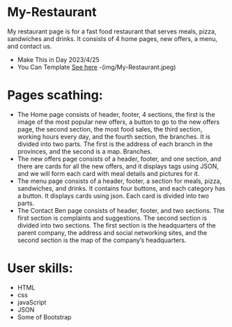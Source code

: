 # My-Restaurant

My restaurant page is for a fast food restaurant that serves meals, pizza, sandwiches and drinks. It consists of 4 home pages, new offers, a menu, and contact us.

- Make This in Day 2023/4/25
- You Can Template [See here](https://andro-emad.github.io/My-Restaurant/)
  -(img/My-Restaurant.jpeg)

# Pages scathing:

- The Home page consists of header, footer, 4 sections, the first is the image of the most popular new offers, a button to go to the new offers page, the second section, the most food sales, the third section, working hours every day, and the fourth section, the branches. It is divided into two parts. The first is the address of each branch in the provinces, and the second is a map. Branches.
- The new offers page consists of a header, footer, and one section, and there are cards for all the new offers, and it displays tags using JSON, and we will form each card with meal details and pictures for it.
- The menu page consists of a header, footer, a section for meals, pizza, sandwiches, and drinks. It contains four buttons, and each category has a button. It displays cards using json. Each card is divided into two parts.
- The Contact Ben page consists of header, footer, and two sections. The first section is complaints and suggestions. The second section is divided into two sections. The first section is the headquarters of the parent company, the address and social networking sites, and the second section is the map of the company’s headquarters.

# User skills:

- HTML
- css
- javaScript
- JSON
- Some of Bootstrap
